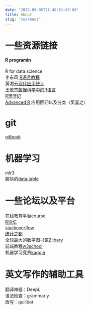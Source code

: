 ```yaml
---
date: "2022-05-05T21:48:51-07:00"
title: About
slug: "cn/about"
---
```


# 一些资源链接

#### R programin
R for data science     
李东风 [R语言教程](https://www.math.pku.edu.cn/teachers/lidf/)       
黄湘云[现代应用统计](https://github.com/XiangyunHuang)    
王敏杰[数据科学中的R语言](https://bookdown.org/wangminjie/R4DS/)  
[R漂流记](https://rworld.huhuaping.com/)     
[Advanced R](https://adv-r.hadley.nz/)
应用回归以及分类（吴喜之） 

# git

[gitbook](https://git-scm.com/book/zh/v2)


# 机器学习

mlr3    
超快的[data.table](https://github.com/Rdatatable/data.table)  

# 一些论坛以及平台

在线教育平台course    
[R论坛](https://www.r-bloggers.com/)       
[stackoverflow](https://stackoverflow.com/)      
[统计之都](https://cosx.org/)      
全球最大的数字图书馆[Zlibary](https://zh.z-lib.org/)   
前端教程[w3school](https://www.w3school.com.cn/h.asp)  
机器学习竞赛[kaggle](https://www.kaggle.com/)  



# 英文写作的辅助工具

翻译神器：DeepL  
语法检查：grammarly  
改写：quillbot  
